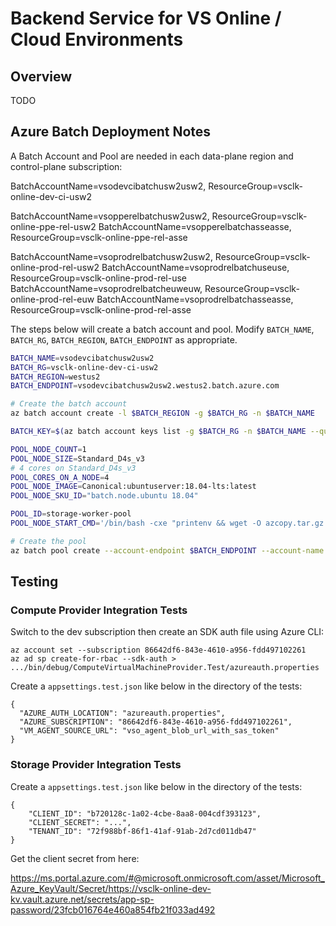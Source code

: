 # Backend Service for VS Online / Cloud Environments

## Overview

TODO

## Azure Batch Deployment Notes

A Batch Account and Pool are needed in each data-plane region and control-plane subscription:

BatchAccountName=vsodevcibatchusw2usw2, ResourceGroup=vsclk-online-dev-ci-usw2

BatchAccountName=vsopperelbatchusw2usw2, ResourceGroup=vsclk-online-ppe-rel-usw2
BatchAccountName=vsopperelbatchasseasse, ResourceGroup=vsclk-online-ppe-rel-asse

BatchAccountName=vsoprodrelbatchusw2usw2, ResourceGroup=vsclk-online-prod-rel-usw2
BatchAccountName=vsoprodrelbatchuseuse, ResourceGroup=vsclk-online-prod-rel-use
BatchAccountName=vsoprodrelbatcheuweuw, ResourceGroup=vsclk-online-prod-rel-euw
BatchAccountName=vsoprodrelbatchasseasse, ResourceGroup=vsclk-online-prod-rel-asse

The steps below will create a batch account and pool. Modify `BATCH_NAME`, `BATCH_RG`, `BATCH_REGION`, `BATCH_ENDPOINT` as appropriate.


```bash
BATCH_NAME=vsodevcibatchusw2usw2
BATCH_RG=vsclk-online-dev-ci-usw2
BATCH_REGION=westus2
BATCH_ENDPOINT=vsodevcibatchusw2usw2.westus2.batch.azure.com

# Create the batch account
az batch account create -l $BATCH_REGION -g $BATCH_RG -n $BATCH_NAME

BATCH_KEY=$(az batch account keys list -g $BATCH_RG -n $BATCH_NAME --query primary -otsv)

POOL_NODE_COUNT=1
POOL_NODE_SIZE=Standard_D4s_v3
# 4 cores on Standard_D4s_v3
POOL_CORES_ON_A_NODE=4
POOL_NODE_IMAGE=Canonical:ubuntuserver:18.04-lts:latest
POOL_NODE_SKU_ID="batch.node.ubuntu 18.04"

POOL_ID=storage-worker-pool
POOL_NODE_START_CMD='/bin/bash -cxe "printenv && wget -O azcopy.tar.gz https://azcopyvnext.azureedge.net/release20190703/azcopy_linux_amd64_10.2.1.tar.gz && tar -xf azcopy.tar.gz && mv azcopy_linux_amd64_*/azcopy $AZ_BATCH_NODE_SHARED_DIR/azcopy"'

# Create the pool
az batch pool create --account-endpoint $BATCH_ENDPOINT --account-name $BATCH_NAME --account-key $BATCH_KEY --id $POOL_ID --target-dedicated-nodes $POOL_NODE_COUNT --vm-size $POOL_NODE_SIZE --max-tasks-per-node $(($POOL_CORES_ON_A_NODE)) --image $POOL_NODE_IMAGE --node-agent-sku-id "$POOL_NODE_SKU_ID" --start-task-wait-for-success --start-task-command-line "$POOL_NODE_START_CMD"
```

## Testing

### Compute Provider Integration Tests

Switch to the dev subscription then create an SDK auth file using Azure CLI:
```
az account set --subscription 86642df6-843e-4610-a956-fdd497102261
az ad sp create-for-rbac --sdk-auth > .../bin/debug/ComputeVirtualMachineProvider.Test/azureauth.properties
```
Create a `appsettings.test.json` like below in the directory of the tests:
```
{
  "AZURE_AUTH_LOCATION": "azureauth.properties",
  "AZURE_SUBSCRIPTION": "86642df6-843e-4610-a956-fdd497102261",
  "VM_AGENT_SOURCE_URL": "vso_agent_blob_url_with_sas_token"
}
```

### Storage Provider Integration Tests

Create a `appsettings.test.json` like below in the directory of the tests:
```
{
    "CLIENT_ID": "b720128c-1a02-4cbe-8aa8-004cdf393123",
    "CLIENT_SECRET": "...",
    "TENANT_ID": "72f988bf-86f1-41af-91ab-2d7cd011db47"
}
```

Get the client secret from here:

https://ms.portal.azure.com/#@microsoft.onmicrosoft.com/asset/Microsoft_Azure_KeyVault/Secret/https://vsclk-online-dev-kv.vault.azure.net/secrets/app-sp-password/23fcb016764e460a854fb21f033ad492
